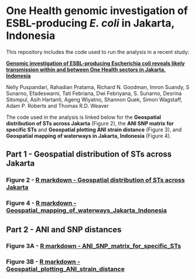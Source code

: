 # One Health genomic investigation of ESBL-producing *E. coli* in Jakarta, Indonesia

This repository includes the code used to run the analysis in a recent study:

[**Genomic investigation of ESBL-producing Escherichia coli reveals likely transmission within and between One Health sectors in Jakarta, Indonesia**]()

Nelly Puspandari, Rahadian Pratama, Richard N. Goodman, Imron Suandy, S Sunarno, Efadeswarni, Tati Febriana, Dwi Febriyana, S. Sunarno, Desrina Sitompul, Asih Hartanti, Ageng Wiyatno, Shannon Quek, Simon Wagstaff, Adam P. Roberts and Thomas R.D. Weaver

The code used in the analysis is linked below for the **Geospatial distribution of STs across Jakarta** (Figure 2), the **ANI SNP matrix for specific STs** and **Geospatial plotting ANI strain distance** (Figure 3), and **Geospatial mapping of waterways in Jakarta, Indonesia** (Figure 4).

## Part 1 - Geospatial distribution of STs across Jakarta

### Figure 2 - [R markdown - Geospatial distribution of STs across Jakarta](https://rngoodman.github.io/noma-metagenomics/code/Noma_swab_vs_saliva.html)

### Figure 4 - [R markdown - Geospatial_mapping_of_waterways_Jakarta_Indonesia](https://rngoodman.github.io/noma-metagenomics/code/Noma_vs_healthy.html)

## Part 2 - ANI and SNP distances 

### Figure 3A - [R markdown - ANI_SNP_matrix_for_specific_STs](https://rngoodman.github.io/noma-metagenomics/code/Healthy_vs_healthy.html)

### Figure 3B - [R markdown - Geospatial_plotting_ANI_strain_distance](https://rngoodman.github.io/noma-metagenomics/code/Healthy_vs_healthy.html)

